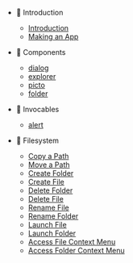 * 👣 Introduction

    * [Introduction](intro/intro.md)
    * [Making an App](intro/making-app.md)

* 🎨 Components

    * [dialog](components/dialog.md)
    * [explorer](components/explorer.md)
    * [picto](components/picto.md)
    * [folder](components/folder.md)

* 💬 Invocables

    * [alert](invocables/alert.md)

* 💾 Filesystem

    * [Copy a Path](fs/copyPath.md)
    * [Move a Path](fs/movePath.md)
    * [Create Folder](fs/createFolder.md)
    * [Create File](fs/createFile.md)
    * [Delete Folder](fs/deleteFolder.md)
    * [Delete File](fs/deleteFile.md)
    * [Rename File](fs/renameFile.md)
    * [Rename Folder](fs/renameFolder.md)
    * [Launch File](fs/launchFile.md)
    * [Launch Folder](fs/launchFolder.md)
    * [Access File Context Menu](fs/fileContextMenu.md)
    * [Access Folder Context Menu](fs/folderContextMenu.md)